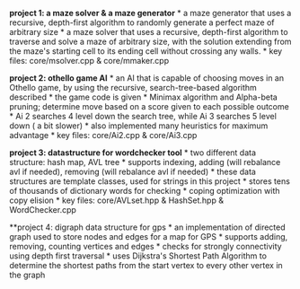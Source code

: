 **project 1: a maze solver & a maze generator**
         * a maze generator that uses a recursive, depth-first algorithm to randomly generate a perfect maze of arbitrary size
         * a maze solver that uses a recursive, depth-first algorithm to traverse and solve a maze of arbitrary size, with the solution extending from the maze's starting cell to its ending cell without crossing any walls.
         * key files: core/msolver.cpp & core/mmaker.cpp
         
**project 2: othello game AI**
        * an AI that is capable of choosing moves in an Othello game, by using the recursive, search-tree-based algorithm described
        * the game code is given
        * Minimax algorithm and Alpha-beta pruning; determine move based on a score given to each possible outcome
        * Ai 2 searches 4 level down the search tree, while Ai 3 searches 5 level down ( a bit slower)
        * also implemented many heuristics for maximum advantage
        * key files: core/Ai2.cpp & core/Ai3.cpp
        
**project 3: datastructure for wordchecker tool**
        * two different data structure: hash map, AVL tree
        * supports indexing, adding (will rebalance avl if needed), removing (will rebalance avl if needed)
        * these data structures are template classes, used for strings in this project
        * stores tens of thousands of dictionary words for checking
        * coping optimization with copy elision
        * key files: core/AVLset.hpp & HashSet.hpp & WordChecker.cpp
  
**project 4: digraph data structure for gps
        * an implementation of directed graph used to store nodes and edges for a map for GPS
        * supports adding, removing, counting vertices and edges
        * checks for strongly connectivity using depth first traversal
        * uses Dijkstra's Shortest Path Algorithm to determine the shortest paths from the start vertex to every other vertex in the graph
        
